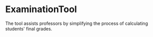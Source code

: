 # ExaminationTool
The tool assists professors by simplifying the process of calculating students' final grades.
